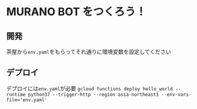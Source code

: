 # MURANO BOT をつくろう！

## 開発
茶屋から`env.yaml`をもらってそれ通りに環境変数を設定してください


## デプロイ
デプロイには`env.yaml`が必要
`gcloud functions deploy hello_world --runtime python37 --trigger-http --region asia-northeast1 --env-vars-file='env.yaml'`
